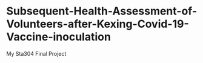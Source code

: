 # Subsequent-Health-Assessment-of-Volunteers-after-Kexing-Covid-19-Vaccine-inoculation
My Sta304 Final Project
